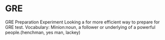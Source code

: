 # GRE
GRE Preparation Experiment
Looking a for more efficient way to prepare for GRE test. 
Vocabulary:
Minion:noun, a follower or underlying of a powerful people.(henchman, yes man, lackey)

